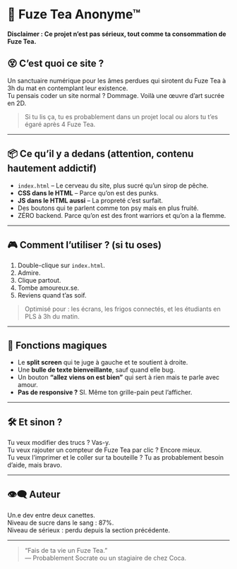 # 🧃 Fuze Tea Anonyme™

**Disclaimer : Ce projet n’est pas sérieux, tout comme ta consommation de Fuze Tea.**

## 😵 C’est quoi ce site ?

Un sanctuaire numérique pour les âmes perdues qui sirotent du Fuze Tea à 3h du mat en contemplant leur existence.  
Tu pensais coder un site normal ? Dommage. Voilà une œuvre d’art sucrée en 2D.

> Si tu lis ça, tu es probablement dans un projet local ou alors tu t’es égaré après 4 Fuze Tea.

---

## 📦 Ce qu’il y a dedans (attention, contenu hautement addictif)

- `index.html` – Le cerveau du site, plus sucré qu’un sirop de pêche.
- **CSS dans le HTML** – Parce qu’on est des punks.  
- **JS dans le HTML aussi** – La propreté c’est surfait.  
- Des boutons qui te parlent comme ton psy mais en plus fruité.
- ZÉRO backend. Parce qu’on est des front warriors et qu’on a la flemme.

---

## 🎮 Comment l’utiliser ? (si tu oses)

1. Double-clique sur `index.html`.  
2. Admire.  
3. Clique partout.  
4. Tombe amoureux.se.  
5. Reviens quand t’as soif.

> Optimisé pour : les écrans, les frigos connectés, et les étudiants en PLS à 3h du matin.

---

## 🔮 Fonctions magiques

- Le **split screen** qui te juge à gauche et te soutient à droite.  
- Une **bulle de texte bienveillante**, sauf quand elle bug.  
- Un bouton **“allez viens on est bien”** qui sert à rien mais te parle avec amour.  
- **Pas de responsive ?** SI. Même ton grille-pain peut l’afficher.

---

## 🛠️ Et sinon ?

Tu veux modifier des trucs ? Vas-y.  
Tu veux rajouter un compteur de Fuze Tea par clic ? Encore mieux.  
Tu veux l’imprimer et le coller sur ta bouteille ? Tu as probablement besoin d’aide, mais bravo.

---

## 👁️‍🗨️ Auteur

Un.e dev entre deux canettes.  
Niveau de sucre dans le sang : 87%.  
Niveau de sérieux : perdu depuis la section précédente.

---

> “Fais de ta vie un Fuze Tea.”  
> — Probablement Socrate ou un stagiaire de chez Coca.


